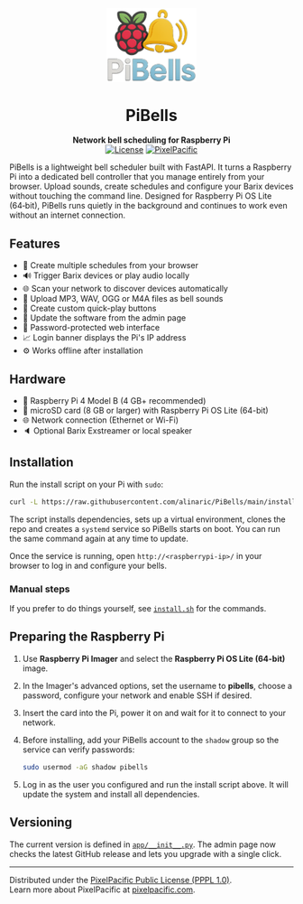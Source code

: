 <p align="center">
  <img src="static/pibells-logo.png" width="160" alt="PiBells logo"/>
</p>

<h1 align="center">PiBells</h1>

<p align="center">
  <b>Network bell scheduling for Raspberry Pi</b><br>
  <a href="LICENSE"><img src="https://img.shields.io/badge/License-PPPL%201.0-blue" alt="License"></a>
  <a href="https://pixelpacific.com"><img src="https://img.shields.io/badge/PixelPacific-Website-blue" alt="PixelPacific"></a>
</p>

PiBells is a lightweight bell scheduler built with FastAPI. It turns a Raspberry Pi into a dedicated bell controller that you manage entirely from your browser. Upload sounds, create schedules and configure your Barix devices without touching the command line. Designed for Raspberry Pi OS Lite (64‑bit), PiBells runs quietly in the background and continues to work even without an internet connection.

## Features
- 📅 Create multiple schedules from your browser
- 🔊 Trigger Barix devices or play audio locally
- 🌐 Scan your network to discover devices automatically
- 🎵 Upload MP3, WAV, OGG or M4A files as bell sounds
- 🔘 Create custom quick-play buttons
- 🔄 Update the software from the admin page
- 🔐 Password-protected web interface
- 📈 Login banner displays the Pi's IP address
- ⚙️ Works offline after installation

## Hardware
- 🤖 Raspberry Pi 4 Model B (4 GB+ recommended)
- 💾 microSD card (8 GB or larger) with Raspberry Pi OS Lite (64-bit)
- 🌐 Network connection (Ethernet or Wi-Fi)
- 🔈 Optional Barix Exstreamer or local speaker

## Installation
Run the install script on your Pi with `sudo`:

```bash
curl -L https://raw.githubusercontent.com/alinaric/PiBells/main/install.sh | sudo bash
```

The script installs dependencies, sets up a virtual environment, clones the repo and creates a `systemd` service so PiBells starts on boot. You can run the same command again at any time to update.

Once the service is running, open `http://<raspberrypi-ip>/` in your browser to log in and configure your bells.

### Manual steps
If you prefer to do things yourself, see [`install.sh`](install.sh) for the commands.

## Preparing the Raspberry Pi
1. Use **Raspberry Pi Imager** and select the **Raspberry Pi OS Lite (64-bit)** image.
2. In the Imager's advanced options, set the username to **pibells**, choose a password, configure your network and enable SSH if desired.
3. Insert the card into the Pi, power it on and wait for it to connect to your network.
4. Before installing, add your PiBells account to the `shadow` group so the service can verify passwords:

   ```bash
   sudo usermod -aG shadow pibells
   ```

5. Log in as the user you configured and run the install script above. It will update the system and install all dependencies.

## Versioning
The current version is defined in [`app/__init__.py`](app/__init__.py). The admin page now checks the latest GitHub release and lets you upgrade with a single click.

---

Distributed under the [PixelPacific Public License (PPPL 1.0)](LICENSE).  
Learn more about PixelPacific at [pixelpacific.com](https://pixelpacific.com).
